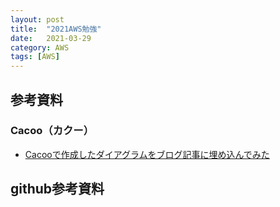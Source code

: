 ```yaml
---
layout: post
title:  "2021AWS勉強"
date:   2021-03-29
category: AWS
tags: [AWS]
---
```


## 参考資料

### Cacoo（カクー）

- [Cacooで作成したダイアグラムをブログ記事に埋め込んでみた](https://dev.classmethod.jp/articles/embedding-a-diagram-created-with-cacoo-in-a-blog-post/) 

## github参考資料

